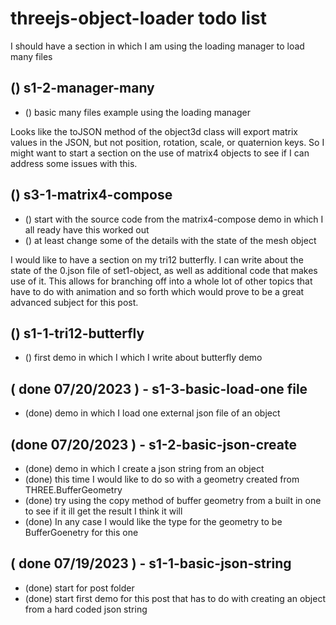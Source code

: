 # threejs-object-loader todo list

<!-- S4 - MANAGER -->

I should have a section in which I am using the loading manager to load many files

## () s1-2-manager-many
* () basic many files example using the loading manager


<!-- S3 MATRIX4 -->

Looks like the toJSON method of the object3d class will export matrix values in the JSON, but not position, rotation, scale, or quaternion keys. So I might want to start a section on the use of matrix4 objects to see if I can address some issues with this.

## () s3-1-matrix4-compose
* () start with the source code from the matrix4-compose demo in which I all ready have this worked out
* () at least change some of the details with the state of the mesh object

<!-- S2 - TRI12 -->

I would like to have a section on my tri12 butterfly. I can write about the state of the 0.json file of set1-object, as well as additional code that makes use of it. This allows for branching off into a whole lot of other topics that have to do with animation and so forth which would prove to be a great advanced subject for this post.

## () s1-1-tri12-butterfly
* () first demo in which I which I write about butterfly demo


<!-- S1 - BASIC SECTION -->

<!-- DONE -->

## ( done 07/20/2023 ) - s1-3-basic-load-one file
* (done) demo in which I load one external json file of an object

## (done 07/20/2023 ) - s1-2-basic-json-create
* (done) demo in which I create a json string from an object
* (done) this time I would like to do so with a geometry created from THREE.BufferGeometry
* (done) try using the copy method of buffer geometry from a built in one to see if it ill get the result I think it will
* (done) In any case I would like the type for the geometry to be BufferGoenetry for this one

## ( done 07/19/2023 ) - s1-1-basic-json-string
* (done) start for post folder
* (done) start first demo for this post that has to do with creating an object from a hard coded json string